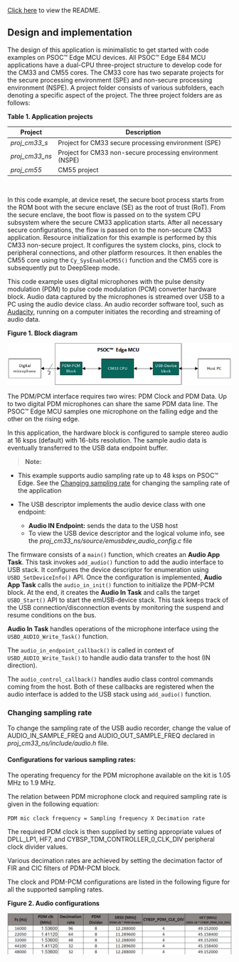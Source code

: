 [Click here](../README.md) to view the README.

## Design and implementation

The design of this application is minimalistic to get started with code examples on PSOC&trade; Edge MCU devices. All PSOC&trade; Edge E84 MCU applications have a dual-CPU three-project structure to develop code for the CM33 and CM55 cores. The CM33 core has two separate projects for the secure processing environment (SPE) and non-secure processing environment (NSPE). A project folder consists of various subfolders, each denoting a specific aspect of the project. The three project folders are as follows:

**Table 1. Application projects**

Project | Description
--------|------------------------
*proj_cm33_s* | Project for CM33 secure processing environment (SPE)
*proj_cm33_ns* | Project for CM33 non-secure processing environment (NSPE)
*proj_cm55* | CM55 project

<br>

In this code example, at device reset, the secure boot process starts from the ROM boot with the secure enclave (SE) as the root of trust (RoT). From the secure enclave, the boot flow is passed on to the system CPU subsystem where the secure CM33 application starts. After all necessary secure configurations, the flow is passed on to the non-secure CM33 application. Resource initialization for this example is performed by this CM33 non-secure project. It configures the system clocks, pins, clock to peripheral connections, and other platform resources. It then enables the CM55 core using the `Cy_SysEnableCM55()` function and the CM55 core is subsequently put to DeepSleep mode.

This code example uses digital microphones with the pulse density modulation (PDM) to pulse code modulation (PCM) converter hardware block. Audio data captured by the microphones is streamed over USB to a PC using the audio device class. An audio recorder software tool, such as [Audacity](https://www.audacityteam.org/), running on a computer initiates the recording and streaming of audio data.

**Figure 1. Block diagram**

![](../images/usbd-audio-recorder-block-diagram.png)

The PDM/PCM interface requires two wires: PDM Clock and PDM Data. Up to two digital PDM microphones can share the same PDM data line. The PSOC&trade; Edge MCU samples one microphone on the falling edge and the other on the rising edge.

In this application, the hardware block is configured to sample stereo audio at 16 ksps (default) with 16-bits resolution. The sample audio data is eventually transferred to the USB data endpoint buffer. 

> **Note:** 

- This example supports audio sampling rate up to 48 ksps on PSOC&trade; Edge. See the [Changing sampling rate](#changing-sampling-rate) for changing the sampling rate of the application

- The USB descriptor implements the audio device class with one endpoint:
   - **Audio IN Endpoint:** sends the data to the USB host
   - To view the USB device descriptor and the logical volume info, see the *proj_cm33_ns/source/emusbdev_audio_config.c* file

The firmware consists of a `main()` function, which creates an **Audio App Task**. This task invokes `add_audio()` function to add the audio interface to USB stack. It configures the device descriptor for enumeration using `USBD_SetDeviceInfo()` API. Once the configuration is implemented, **Audio App Task** calls the `audio_in_init()` function to initialize the PDM-PCM block. At the end, it creates the **Audio In Task** and calls the target `USBD_Start()` API to start the emUSB-device stack. This task keeps track of the USB connection/disconnection events by monitoring the suspend and resume conditions on the bus.

**Audio In Task** handles operations of the microphone interface using the `USBD_AUDIO_Write_Task()` function. 

The `audio_in_endpoint_callback()` is called in context of `USBD_AUDIO_Write_Task()` to handle audio data transfer to the host (IN direction). 

The `audio_control_callback()` handles audio class control commands coming from the host. Both of these callbacks are registered when the audio interface is added to the USB stack using `add_audio()` function.


### Changing sampling rate

To change the sampling rate of the USB audio recorder, change the value of AUDIO_IN_SAMPLE_FREQ and AUDIO_OUT_SAMPLE_FREQ declared in *proj_cm33_ns/include/audio.h* file.


#### Configurations for various sampling rates:

The operating frequency for the PDM microphone available on the kit is 1.05 MHz to 1.9 MHz.

The relation between PDM microphone clock and required sampling rate is given in the following equation:

`PDM mic clock frequency = Sampling frequency X Decimation rate`

The required PDM clock is then supplied by setting appropriate values of DPLL_LP1, HF7, and CYBSP_TDM_CONTROLLER_0_CLK_DIV peripheral clock divider values.

Various decimation rates are achieved by setting the decimation factor of FIR and CIC filters of PDM-PCM block.

The clock and PDM-PCM configurations are listed in the following figure for all the supported sampling rates.

**Figure 2. Audio configurations**

![](../images/audio_config.png)

